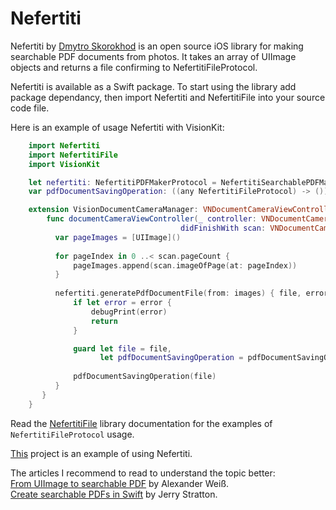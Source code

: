 # Nefertiti
Nefertiti by <A HREF=https://www.linkedin.com/in/dmytro-skorokhod-b480b845/>Dmytro Skorokhod</A> is an open source iOS library for making searchable PDF documents from photos. It takes an array of UIImage objects and returns a file confirming to NefertitiFileProtocol.

Nefertiti is available as a Swift package. To start using the library add package dependancy, then import Nefertiti and NefertitiFile into your source code file.

Here is an example of usage Nefertiti with VisionKit:

```Swift
    import Nefertiti
    import NefertitiFile
    import VisionKit

    let nefertiti: NefertitiPDFMakerProtocol = NefertitiSearchablePDFMaker()
    var pdfDocumentSavingOperation: ((any NefertitiFileProtocol) -> ())?

    extension VisionDocumentCameraManager: VNDocumentCameraViewControllerDelegate {
        func documentCameraViewController(_ controller: VNDocumentCameraViewController,
                                      didFinishWith scan: VNDocumentCameraScan) {
          var pageImages = [UIImage]()
        
          for pageIndex in 0 ..< scan.pageCount {
              pageImages.append(scan.imageOfPage(at: pageIndex))
          }
        
          nefertiti.generatePdfDocumentFile(from: images) { file, error in
              if let error = error {
                  debugPrint(error)
                  return
              }

              guard let file = file,
                    let pdfDocumentSavingOperation = pdfDocumentSavingOperation else { return }
            
              pdfDocumentSavingOperation(file)
          }
       }
    }
```

Read the <A HREF=https://github.com/D-Integral/NefertitiFile/>NefertitiFile</A> library documentation for the examples of <Code>NefertitiFileProtocol</Code> usage.

<A HREF=https://github.com/D-Integral/PDFReaderApp>This</A> project is an example of using Nefertiti.

The articles I recommend to read to understand the topic better:
<BR>
<A HREF=https://alexanderweiss.dev/blog/2020-11-28-from-uiimage-to-searchable-pdf-part-1>From UIImage to searchable PDF</A> by Alexander Weiß.
<BR>
<A HREF=https://www.hoboes.com/Mimsy/hacks/searchable-pdfs/>Create searchable PDFs in Swift</A> by Jerry Stratton.
